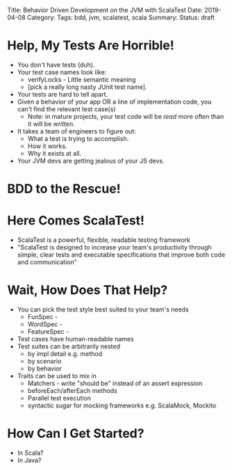 Title: Behavior Driven Development on the JVM with ScalaTest
Date: 2019-04-08
Category:
Tags: bdd, jvm, scalatest, scala
Summary:
Status: draft

# Help, My Tests Are Horrible!
* You don't have tests (duh).
* Your test case names look like:
  * verifyLocks - Little semantic meaning
  * [pick a really long nasty JUnit test name].
* Your tests are hard to tell apart.
* Given a behavior of your app OR a line of implementation code, you can't find the relevant test case(s)
  * Note: in mature projects, your test code will be *read* more often than it will be *written*.
* It takes a team of engineers to figure out:
  * What a test is trying to accomplish.
  * How it works.
  * Why it exists at all.
* Your JVM devs are getting jealous of your JS devs.

# BDD to the Rescue!

# Here Comes ScalaTest!
* ScalaTest is a powerful, flexible, readable testing framework
* "ScalaTest is designed to increase your team's productivity through simple, clear tests and executable specifications that improve both code and communication"
 
# Wait, How Does That Help?
* You can pick the test style best suited to your team's needs
  * FunSpec - 
  * WordSpec - 
  * FeatureSpec - 
* Test cases have human-readable names
* Test suites can be arbitrarily nested
  * by impl detail e.g. method
  * by scenario
  * by behavior
* Traits can be used to mix in
  * Matchers - write "should be" instead of an assert expression
  * beforeEach/afterEach methods
  * Parallel test execution
  * syntactic sugar for mocking frameworks e.g. ScalaMock, Mockito

# How Can I Get Started?
* In Scala?
* In Java?
